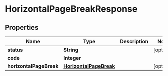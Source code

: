 
# HorizontalPageBreakResponse

## Properties
Name | Type | Description | Notes
------------ | ------------- | ------------- | -------------
**status** | **String** |  |  [optional]
**code** | **Integer** |  | 
**horizontalPageBreak** | [**HorizontalPageBreak**](HorizontalPageBreak.md) |  |  [optional]



